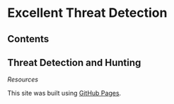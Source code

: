 # Excellent Threat Detection
## Contents



## Threat Detection and Hunting
*Resources*


This site was built using [GitHub Pages](https://pages.github.com/).

